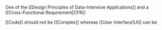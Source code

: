 One of the [[Design Principles of Data-Intensive Applications]] and a [[Cross-Functional Requirement|CFR]]

[[Code]] should not be [[Complex]] whereas [[User Interface|UI]] can be
